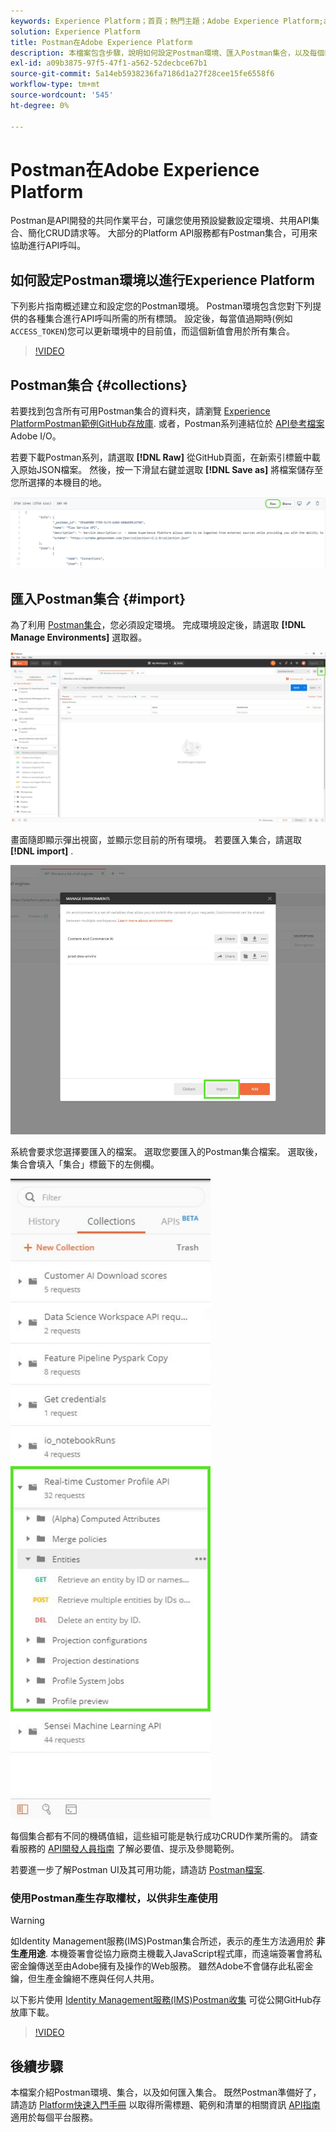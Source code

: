 ```yaml
---
keywords: Experience Platform；首頁；熱門主題；Adobe Experience Platform;api指南；平台api指南；平台簡介；開發人員指南
solution: Experience Platform
title: Postman在Adobe Experience Platform
description: 本檔案包含步驟，說明如何設定Postman環境、匯入Postman集合，以及每個Platform服務的可用集合清單。
exl-id: a09b3875-97f5-47f1-a562-52decbce67b1
source-git-commit: 5a14eb5938236fa7186d1a27f28cee15fe6558f6
workflow-type: tm+mt
source-wordcount: '545'
ht-degree: 0%

---
```


# Postman在Adobe Experience Platform

Postman是API開發的共同作業平台，可讓您使用預設變數設定環境、共用API集合、簡化CRUD請求等。 大部分的Platform API服務都有Postman集合，可用來協助進行API呼叫。

## 如何設定Postman環境以進行Experience Platform

下列影片指南概述建立和設定您的Postman環境。 Postman環境包含您對下列提供的各種集合進行API呼叫所需的所有標頭。 設定後，每當值過期時(例如 `ACCESS_TOKEN`)您可以更新環境中的目前值，而這個新值會用於所有集合。

>[!VIDEO](https://video.tv.adobe.com/v/28832)

## Postman集合 {#collections}

若要找到包含所有可用Postman集合的資料夾，請瀏覽 [Experience PlatformPostman範例GitHub存放庫](https://github.com/adobe/experience-platform-postman-samples/tree/master/apis/experience-platform). 或者，Postman系列連結位於 [API參考檔案](https://www.adobe.com/go/platform-api-reference-en) Adobe I/O。

若要下載Postman系列，請選取 **[!DNL Raw]** 從GitHub頁面，在新索引標籤中載入原始JSON檔案。 然後，按一下滑鼠右鍵並選取 **[!DNL Save as]** 將檔案儲存至您所選擇的本機目的地。

![原始JSON](./images/api-guide/raw-collection.PNG)

## 匯入Postman集合 {#import}

為了利用 [Postman集合](#collections)，您必須設定環境。 完成環境設定後，請選取 **[!DNL Manage Environments]** 選取器。

![管理環境選擇器](./images/api-guide/environment-selector.png)

畫面隨即顯示彈出視窗，並顯示您目前的所有環境。 若要匯入集合，請選取 **[!DNL import]** .

![匯入按鈕](./images/api-guide/import-collection.png)

系統會要求您選擇要匯入的檔案。 選取您要匯入的Postman集合檔案。 選取後，集合會填入「集合」標籤下的左側欄。

![填入的集合](./images/api-guide/imported-collection.png)

每個集合都有不同的機碼值組，這些組可能是執行成功CRUD作業所需的。 請查看服務的 [API開發人員指南](api-guide.md#api-guides) 了解必要值、提示及參閱範例。

若要進一步了解Postman UI及其可用功能，請造訪 [Postman檔案](https://learning.postman.com/docs/getting-started/navigating-postman/).

### 使用Postman產生存取權杖，以供非生產使用

>[!WARNING]
>
>如Identity Management服務(IMS)Postman集合所述，表示的產生方法適用於 **非生產用途**. 本機簽署會從協力廠商主機載入JavaScript程式庫，而遠端簽署會將私密金鑰傳送至由Adobe擁有及操作的Web服務。 雖然Adobe不會儲存此私密金鑰，但生產金鑰絕不應與任何人共用。

以下影片使用 [Identity Management服務(IMS)Postman收集](https://github.com/adobe/experience-platform-postman-samples/blob/master/apis/ims/Identity%20Management%20Service.postman_collection.json) 可從公開GitHub存放庫下載。

>[!VIDEO](https://video.tv.adobe.com/v/29698/?quality=12&learn=on)

## 後續步驟

本檔案介紹Postman環境、集合，以及如何匯入集合。 既然Postman準備好了，請造訪 [Platform快速入門手冊](api-guide.md) 以取得所需標題、範例和清單的相關資訊 [API指南](api-guide.md#api-guides) 適用於每個平台服務。
